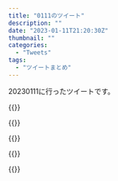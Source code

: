```yaml
---
title: "0111のツイート"
description: ""
date: "2023-01-11T21:20:30Z"
thumbnail: ""
categories:
  - "Tweets"
tags:
  - "ツイートまとめ"
---
```

20230111に行ったツイートです。
<!--more-->
{{<tweetlike text="更新 20230110のツイートまとめ https://t.co/YIrV3kYGgN 800　January 11, 2023 at 06:21AM" screenname="jme/k.h (@JME_KH)" url="https://twitter.com/JME_KH/status/1612922594004434945?ref_src=twsrc%5Etfw" date="January 10 2023">}}

{{<tweetlike text="Ｃ大がまああそこでいいからそれに近いロイホはあれになるな" screenname="jme/k.h (@JME_KH)" url="https://twitter.com/JME_KH/status/1613015775006318594?ref_src=twsrc%5Etfw" date="January 10 2023">}}

{{<tweetlike text="ああこれが" screenname="jme/k.h (@JME_KH)" url="https://twitter.com/JME_KH/status/1613056340490088448?ref_src=twsrc%5Etfw" date="January 11 2023">}}

{{<tweetlike text="ここからは読めてないな" screenname="jme/k.h (@JME_KH)" url="https://twitter.com/JME_KH/status/1613161774446170112?ref_src=twsrc%5Etfw" date="January 11 2023">}}

{{<tweetlike text="三重か" screenname="jme/k.h (@JME_KH)" url="https://twitter.com/JME_KH/status/1613162234309668864?ref_src=twsrc%5Etfw" date="January 11 2023">}}

